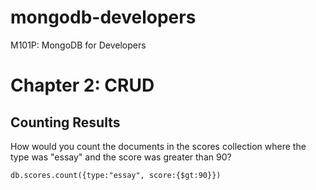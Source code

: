 mongodb-developers
==================

M101P: MongoDB for Developers


Chapter 2: CRUD
==============
Counting Results
---------------
How would you count the documents in the scores collection where the type was "essay" and the score was greater than 90?

```mongodb
db.scores.count({type:"essay", score:{$gt:90}})
```
